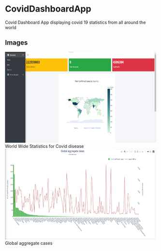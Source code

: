 # CovidDashboardApp

Covid Dashboard App displaying covid 19 statistics from all around the world

## Images
<img src="./outputs/o2.png" height="300" width="500">
World Wide Statistics for Covid disease

<img src="./outputs/o1.png" height="300" width="500">
Global aggregate cases
